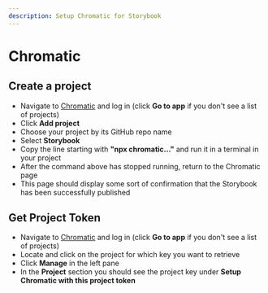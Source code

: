 ```yaml
---
description: Setup Chromatic for Storybook
---
```


# Chromatic

## Create a project

* Navigate to [Chromatic](https://www.chromatic.com/) and log in (click **Go to app** if you don't see a list of projects)
* Click **Add project**
* Choose your project by its GitHub repo name
* Select **Storybook**
* Copy the line starting with **"npx chromatic..."** and run it in a terminal in your project
* After the command above has stopped running, return to the Chromatic page
* This page should display some sort of confirmation that the Storybook has been successfully published

## Get Project Token

* &#x20;Navigate to [Chromatic](https://www.chromatic.com/) and log in (click **Go to app** if you don't see a list of projects)
* Locate and click on the project for which key you want to retrieve
* Click **Manage** in the left pane
* In the **Project** section you should see the project key under **Setup Chromatic with this project token**
